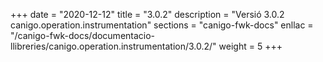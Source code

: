 +++
date        = "2020-12-12"
title       = "3.0.2"
description = "Versió 3.0.2 canigo.operation.instrumentation"
sections    = "canigo-fwk-docs"
enllac		= "/canigo-fwk-docs/documentacio-llibreries/canigo.operation.instrumentation/3.0.2/"
weight		= 5
+++
